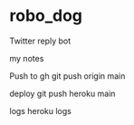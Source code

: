 # robo_dog

Twitter reply bot

my notes

Push to gh
git push origin main

deploy
git push heroku main

logs
heroku logs
